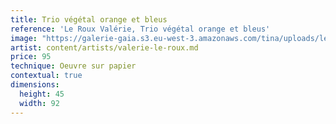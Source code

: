 ```yaml
---
title: Trio végétal orange et bleus
reference: 'Le Roux Valérie, Trio végétal orange et bleus'
image: "https://galerie-gaia.s3.eu-west-3.amazonaws.com/tina/uploads/le-roux-valerie/galerie-gaia-valeÌ\x81rie leroux-IMG_6328.jpg"
artist: content/artists/valerie-le-roux.md
price: 95
technique: Oeuvre sur papier
contextual: true
dimensions:
  height: 45
  width: 92
---
```


